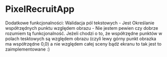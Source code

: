 # PixelRecruitApp
Dodatkowe funkcjonalności:
Walidacja pól tekstowych - Jest
Określanie współrzędnych punktu względem obrazu - Nie jestem pewien czy dobrze rozumiem tą funkcjonalność. Jeżeli chodzi o to, że współrzędne punktów w polach tesktowych są względem obrazu (czyli lewy górny punkt obrazka ma współrzędne 0,0) a nie względem całej sceny bądź ekranu to tak jest to zaimplementowane :)

